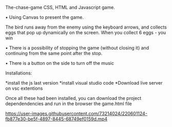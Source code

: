 The-chase-game
CSS, HTML and Javascript game. 

• Using Canvas to present the game.

The bird runs away from the enemy using the keyboard arrows, and collects eggs that pop up dynamically on the screen. When you collect 6 eggs - you win 

• There is a possibility of stopping the game (without closing it) and continuing from the same point after the stop.

• There is a button on the side to turn off the music

Installations:

*install the js last version 
*install visual studio code 
*Download live server on vsc extentions

Once all these had been installed, you can download the project dependendencies and run in the browser the game.html file






https://user-images.githubusercontent.com/73214024/220601124-fb877e30-be5f-4897-8445-68749ef0159d.mp4

